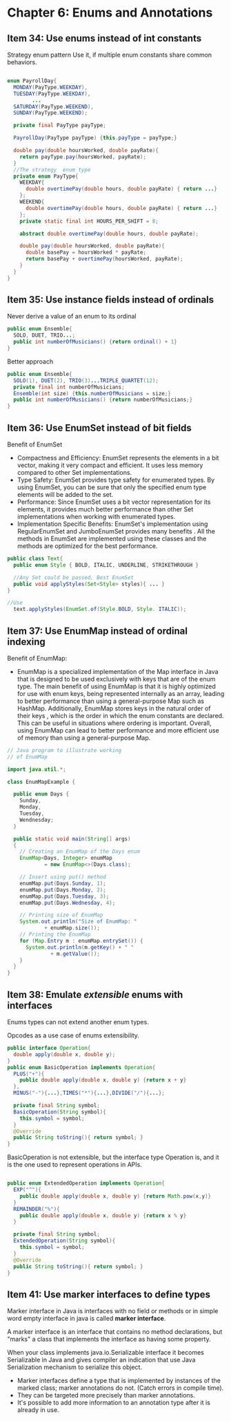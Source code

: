 # Chapter 6: Enums and Annotations #

## Item 34: Use enums instead of int constants ##
Strategy enum pattern Use it, if multiple enum constants share common behaviors.

```java

enum PayrollDay{
  MONDAY(PayType.WEEKDAY),
  TUESDAY(PayType.WEEKDAY),
		...
  SATURDAY(PayType.WEEKEND),
  SUNDAY(PayType.WEEKEND);

  private final PayType payType;

  PayrollDay(PayType payType) {this.payType = payType;}

  double pay(double hoursWorked, double payRate){
    return payType.pay(hoursWorked, payRate);
  }
  //The strategy  enum type
  private enum PayType{
    WEEKDAY{
      double overtimePay(double hours, double payRate) { return ...}
    };
    WEEKEND{
      double overtimePay(double hours, double payRate) { return ...}
    };
    private static final int HOURS_PER_SHIFT = 8;

    abstract double overtimePay(double hours, double payRate);

    double pay(double hoursWorked, double payRate){
      double basePay = hoursWorked * payRate;
      return basePay + overtimePay(hoursWorked, payRate);
    }
  }
}
```
## Item 35: Use instance fields instead of ordinals ##
Never derive a value of an enum to its ordinal
```java
public enum Ensemble{
  SOLO, DUET, TRIO...;
  public int numberOfMusicians() {return ordinal() + 1}
}
```
Better approach
```java
public enum Ensemble{
  SOLO(1), DUET(2), TRIO(3)...TRIPLE_QUARTET(12);
  private final int numberOfMusicians;
  Ensemble(int size) {this.numberOfMusicians = size;}
  public int numberOfMusicians() {return numberOfMusicians;}
}
```

## Item 36: Use EnumSet instead of bit fields ##
Benefit of EnumSet
* Compactness and Efficiency: EnumSet represents the elements in a bit vector, making it very compact and efficient. It uses less memory compared to other Set implementations.
* Type Safety: EnumSet provides type safety for enumerated types. By using EnumSet, you can be sure that only the specified enum type elements will be added to the set.
* Performance: Since EnumSet uses a bit vector representation for its elements, it provides much better performance than other Set implementations when working with enumerated types.
* Implementation Specific Benefits: EnumSet's implementation using RegularEnumSet and JumboEnumSet provides many benefits
. All the methods in EnumSet are implemented using these classes and the methods are optimized for the best performance.
```java
public class Text{
  public enum Style { BOLD, ITALIC, UNDERLINE, STRIKETHROUGH }

  //Any Set could be passed. Best EnumSet
  public void applyStyles(Set<Style> styles){ ... }
}

//Use
  text.applyStyles(EnumSet.of(Style.BOLD, Style. ITALIC));
```

## Item 37: Use EnumMap instead of ordinal indexing ##
Benefit of EnumMap:
* EnumMap is a specialized implementation of the Map interface in Java that is designed to be used exclusively with keys that are of the enum type. The main benefit of using EnumMap is that it is highly optimized for use with enum keys, being represented internally as an array, leading to better performance than using a general-purpose Map such as HashMap. Additionally, EnumMap stores keys in the natural order of their keys , which is the order in which the enum constants are declared. This can be useful in situations where ordering is important. Overall, using EnumMap can lead to better performance and more efficient use of memory than using a general-purpose Map.
```java
// Java program to illustrate working
// of EnumMap

import java.util.*;

class EnumMapExample {

  public enum Days {
    Sunday,
    Monday,
    Tuesday,
    Wendnesday;
  }

  public static void main(String[] args)
  {
    // Creating an EnumMap of the Days enum
    EnumMap<Days, Integer> enumMap
            = new EnumMap<>(Days.class);

    // Insert using put() method
    enumMap.put(Days.Sunday, 1);
    enumMap.put(Days.Monday, 2);
    enumMap.put(Days.Tuesday, 3);
    enumMap.put(Days.Wednesday, 4);

    // Printing size of EnumMap
    System.out.println("Size of EnumMap: "
            + enumMap.size());
    // Printing the EnumMap
    for (Map.Entry m : enumMap.entrySet()) {
      System.out.println(m.getKey() + " "
              + m.getValue());
    }
  }
}
```


## Item 38:  Emulate *extensible* enums with interfaces ##
Enums types can not extend another enum types.

Opcodes as a use case of enums extensibility.
```java
public interface Operation{
  double apply(double x, double y);
}
public enum BasicOperation implements Operation{
  PLUS("+"){
    public double apply(double x, double y) {return x + y}
  },
  MINUS("-"){...},TIMES("*"){...},DIVIDE("/"){...};

  private final String symbol;
  BasicOperation(String symbol){
    this.symbol = symbol;
  }
  @Override
  public String toString(){ return symbol; }
}
```
BasicOperation is not extensible, but the interface type Operation is, and it is the one used to represent operations in APIs.
```java

public enum ExtendedOperation implements Operation{
  EXP("^"){
    public double apply(double x, double y) {return Math.pow(x,y)}
  }
  REMAINDER("%"){
    public double apply(double x, double y) {return x % y}
  }

  private final String symbol;
  ExtendedOperation(String symbol){
    this.symbol = symbol;
  }
  @Override
  public String toString(){ return symbol; }
}
```
## Item 41:  Use marker interfaces to define types ##
Marker interface in Java is interfaces with no field or methods or in simple word empty interface in java is called **marker interface**.

A marker interface is an interface that contains no method declarations, but "marks" a class that implements the interface as having some property.

When your class implements java.io.Serializable interface it becomes Serializable in Java and gives compiler an indication that use Java Serialization mechanism to serialize this object.
* Marker interfaces define a type that is implemented by instances of the marked class; marker annotations do not. (Catch errors in compile time).
* They can be targeted more precisely than marker annotations.
* It's possible to add more information to an annotation type after it is already in use.
